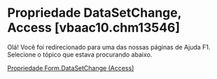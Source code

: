 
# Propriedade DataSetChange, Access [vbaac10.chm13546]

Olá! Você foi redirecionado para uma das nossas páginas de Ajuda F1. Selecione o tópico que estava procurando abaixo.

[Propriedade Form.DataSetChange (Access)](http://msdn.microsoft.com/library/29f7f9a8-4dbd-9f69-7f4c-7f93add9f1b6%28Office.15%29.aspx)
